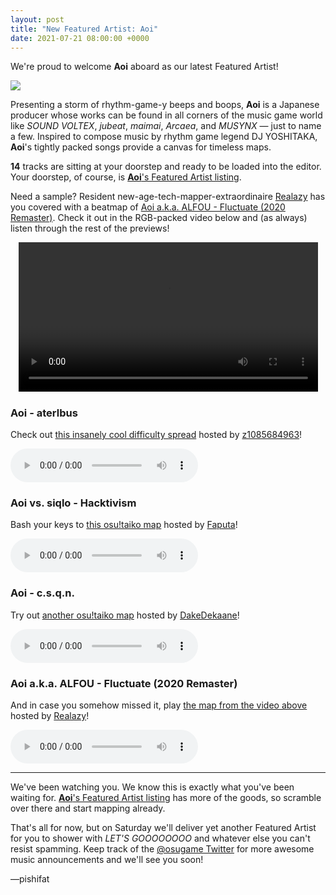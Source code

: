 ```yaml
---
layout: post
title: "New Featured Artist: Aoi"
date: 2021-07-21 08:00:00 +0000
---
```


We're proud to welcome **Aoi** aboard as our latest Featured Artist!

![](https://assets.ppy.sh/artists/183/header.jpg)

Presenting a storm of rhythm-game-y beeps and boops, **Aoi** is a Japanese producer whose works can be found in all corners of the music game world like *SOUND VOLTEX*, *jubeat*, *maimai*, *Arcaea*, and *MUSYNX* — just to name a few. Inspired to compose music by rhythm game legend DJ YOSHITAKA, **Aoi**'s tightly packed songs provide a canvas for timeless maps.

**14** tracks are sitting at your doorstep and ready to be loaded into the editor. Your doorstep, of course, is [**Aoi**'s Featured Artist listing](https://osu.ppy.sh/beatmaps/artists/183).

Need a sample? Resident new-age-tech-mapper-extraordinaire [Realazy](https://osu.ppy.sh/users/918297) has you covered with a beatmap of [Aoi a.k.a. ALFOU - Fluctuate (2020 Remaster)](https://osu.ppy.sh/beatmapsets/1248102). Check it out in the RGB-packed video below and (as always) listen through the rest of the previews!

<div align="center">
    <video width="95%" controls>
        <source src="https://assets.ppy.sh/artists/183/release_showcase.mp4" type="video/mp4" preload="none">
    </video>
</div>

### Aoi - aterlbus

Check out [this insanely cool difficulty spread](https://osu.ppy.sh/beatmapsets/682002) hosted by [z1085684963](https://osu.ppy.sh/users/1816779)!

<audio controls>
    <source src="https://assets.ppy.sh/artists/183/Songs/Aoi%20-%20aterlbus.mp3" type="audio/mpeg">
</audio>

### Aoi vs. siqlo - Hacktivism

Bash your keys to [this osu!taiko map](https://osu.ppy.sh/beatmapsets/1488148) hosted by [Faputa](https://osu.ppy.sh/users/845733)!

<audio controls>
    <source src="https://assets.ppy.sh/artists/183/Songs/Aoi%20vs.%20siqlo%20-%20Hacktivism.mp3" type="audio/mpeg">
</audio>

### Aoi - c.s.q.n.

Try out [another osu!taiko map](https://osu.ppy.sh/beatmapsets/1492454) hosted by [DakeDekaane](https://osu.ppy.sh/users/1425253)!

<audio controls>
    <source src="https://assets.ppy.sh/artists/183/Songs/Aoi%20-%20c.s.q.n..mp3" type="audio/mpeg">
</audio>

### Aoi a.k.a. ALFOU - Fluctuate (2020 Remaster)

And in case you somehow missed it, play [the map from the video above](https://osu.ppy.sh/beatmapsets/1248102) hosted by [Realazy](https://osu.ppy.sh/users/918297)!

<audio controls>
    <source src="https://assets.ppy.sh/artists/183/Songs/Aoi%20a.k.a.%20ALFOU%20-%20Fluctuate.mp3" type="audio/mpeg">
</audio>

---

We've been watching you. We know this is exactly what you've been waiting for. [**Aoi**'s Featured Artist listing](https://osu.ppy.sh/beatmaps/artists/183) has more of the goods, so scramble over there and start mapping already.

That's all for now, but on Saturday we'll deliver yet another Featured Artist for you to shower with *LET'S GOOOOOOOO* and whatever else you can't resist spamming. Keep track of the [@osugame Twitter](https://twitter.com/osugame/) for more awesome music announcements and we'll see you soon!

—pishifat
